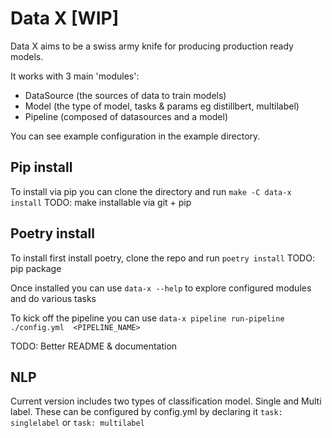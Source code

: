 # Data X [WIP]

Data X aims to be a swiss army knife for producing production ready models.

It works with 3 main 'modules':

- DataSource (the sources of data to train models)
- Model (the type of model, tasks & params eg distillbert, multilabel)
- Pipeline (composed of datasources and a model)

You can see example configuration in the example directory.
## Pip install
To install via pip you can clone the directory and run `make -C data-x install` TODO: make installable via git + pip

## Poetry install
To install first install poetry, clone the repo and run `poetry install` TODO: pip package

Once installed you can use `data-x --help` to explore configured modules and do various tasks

To kick off the pipeline you can use `data-x pipeline run-pipeline ./config.yml  <PIPELINE_NAME>`

TODO: Better README & documentation

## NLP
Current version includes two types of classification model. Single and Multi label. These can be configured by config.yml by declaring it `task: singlelabel` or `task: multilabel`